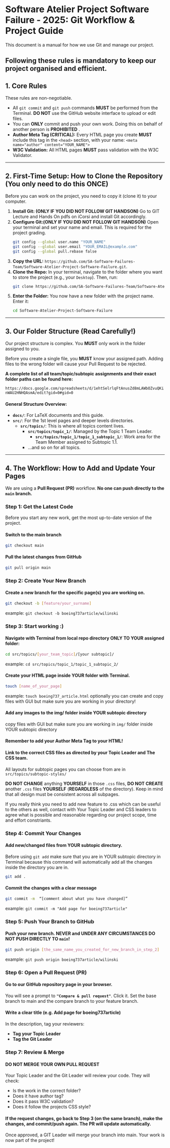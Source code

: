 # Software Atelier Project Software Failure - 2025: Git Workflow & Project Guide

This document is a manual for how we use Git and manage our project.

Following these rules is mandatory to keep our project organised and efficient.
---

## 1. Core Rules

These rules are non-negotiable.

* All `git commit` and `git push` commands **MUST** be performed from the Terminal. **DO NOT** use the GitHub website interface to upload or edit files.
* You can **ONLY** commit and push your own work. Doing this on behalf of another person is **PROHIBITED** .
* **Author Meta Tag (CRITICAL):** Every HTML page you create **MUST** include this tag in the `<head>` section, with your name:
    `<meta name="author" content="YOUR_NAME">`
* **W3C Validation:** All HTML pages **MUST** pass validation with the W3C Validator.
---

## 2. First-Time Setup: How to Clone the Repository (You only need to do this **ONCE**)

Before you can work on the project, you need to copy it (clone it) to your computer.

1.  **Install Git: (ONLY IF YOU DID NOT FOLLOW GIT HANDSON)** Go to GIT Lecture and Hands On pdfs on iCorsi and install Git accordingly.
2.  **Configure Git:(ONLY IF YOU DID NOT FOLLOW GIT HANDSON)** Open your terminal and set your name and email. This is required for the project grading.
    ```bash
    git config --global user.name "YOUR_NAME"
    git config --global user.email "YOUR_EMAIL@example.com"
    git config --global pull.rebase false
    ```
3.  **Copy the URL:** `https://github.com/SA-Software-Failures-Team/Software-Atelier-Project-Software-Failure.git`.
4.  **Clone the Repo:** In your terminal, navigate to the folder where you want to store the project (e.g., your `Desktop`). Then, run:
    ```bash
    git clone https://github.com/SA-Software-Failures-Team/Software-Atelier-Project-Software-Failure.git
    ```
5.  **Enter the Folder:** You now have a new folder with the project name. Enter it:
    ```bash
    cd Software-Atelier-Project-Software-Failure
    ```

---

## 3. Our Folder Structure (Read Carefully!)

Our project structure is complex. You **MUST** only work in the folder assigned to you.

Before you create a single file, you **MUST** know your assigned path. Adding files to the wrong folder will cause your Pull Request to be rejected.

**A complete list of all team/topic/subtopic assignments and their exact folder paths can be found here:**

`https://docs.google.com/spreadsheets/d/1ehtSelrlqFtAnusZd8mLAWbOZvuQKinWAU2HNHQAsmA/edit?gid=0#gid=0`

#### General Structure Overview:

* **`docs/`**: For LaTeX documents and this guide.
* **`src/`**: For the 1st level pages and deeper levels directories.
  * **`src/topics/`**: This is where all topics content lives.
    * **`src/topics/topic_1/`**: Managed by the Topic 1 Team Leader.
       * **`src/topics/topic_1/topic_1_subtopic_1/`**: Work area for the Team Member assigned to Subtopic 1.1.
    * ...and so on for all topics.

---

## 4. The Workflow: How to Add and Update Your Pages

We are using a **Pull Request (PR)** workflow. **No one can push directly to the `main` branch.**

### Step 1: Get the Latest Code

Before you start any new work, get the most up-to-date version of the project.

#### Switch to the main branch
   ```bash
git checkout main    
   ```

#### Pull the latest changes from GitHub
   ```bash
git pull origin main
   ```

### Step 2: Create Your New Branch

#### Create a new branch for the specific page(s) you are working on.
   ```bash
git checkout -b [feature/your_surname]
   ```
example: `git checkout -b boeing737article/wilinski`

### Step 3: Start working :)

#### Navigate with Terminal from local repo directory ONLY TO YOUR assigned folder:
   ```bash
cd src/topics/[your_team_topic]/[your subtopic]/
   ```
example: `cd src/topics/topic_1/topic_1_subtopic_2/`

#### Create your HTML page inside YOUR folder with Terminal.
   ```bash
touch [name_of_your_page]
   ```
example: `touch boeing737_article.html`
optionally you can create and copy files with GUI but make sure you are working in your directory!

#### Add any images to the img/ folder inside YOUR subtopic directory
copy files with GUI but make sure you are working in `img/` folder inside YOUR subtopic directory

#### Remember to add your Author Meta Tag to your HTML!

#### Link to the correct CSS files as directed by your Topic Leader and The CSS team. 
All layouts for subtopic pages you can choose from are in `src/topics/subtopic-styles/`

**DO NOT CHANGE**  anything **YOURSELF**  in those `.css` files, **DO NOT CREATE**  another `.css` files **YOURSELF** (**REGARDLESS** of the directory). Keep in mind that all design must be consistent across all subpages.

If you really think you need to add new feature to .css which can be useful to the others as well, contact with Your Topic Leader and CSS leaders to agree what is possible and reasonable regarding our project scope, time and effort constriants.

### Step 4: Commit Your Changes

#### Add new/changed files from YOUR subtopic directory. 
Before using `git add` make sure that you are in YOUR subtopic directory in Terminal because this command will automatically add all the changes inside the directory you are in.
   ```bash
git add . 
   ```

#### Commit the changes with a clear message 
   ```bash
git commit -m  “[comment about what you have changed]”
   ```
example: `git commit -m "Add page for boeing737article"`

### Step 5: Push Your Branch to GitHub

#### Push your new branch. **NEVER and UNDER ANY CIRCUMSTANCES DO NOT PUSH DIRECTLY TO `main`**!
   ```bash
git push origin [the_same_name_you_created_for_new_branch_in_step_2]
   ```
example: `git push origin boeing737article/wilinski`

### Step 6: Open a Pull Request (PR)

#### Go to our GitHub repository page in your browser.
You will see a prompt to **`"Compare & pull request"`**. Click it.
Set the base branch to main and the compare branch to your feature branch.
#### Write a clear title (e.g. Add page for boeing737article)
In the description, tag your reviewers:
- **Tag your Topic Leader**
- **Tag the Git Leader**

### Step 7: Review & Merge

#### DO NOT MERGE YOUR OWN PULL REQUEST
Your Topic Leader and the Git Leader will review your code. They will check:
- Is the work in the correct folder?
- Does it have author tag?
- Does it pass W3C validation?
- Does it follow the projects CSS style?

#### If the request changes, go back to Step 3 (on the same branch), make the changes, and commit/push again. The PR will update automatically. 
Once approved, a GIT Leader will merge your branch into main. Your work is now part of the project!




